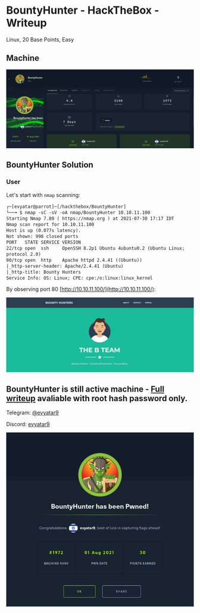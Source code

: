 # BountyHunter - HackTheBox - Writeup
Linux, 20 Base Points, Easy

## Machine

![‏‏BountyHunter.JPG](images/BountyHunter.JPG)
 
 
## BountyHunter Solution


### User

Let's start with ```nmap``` scanning:

```console
┌─[evyatar@parrot]─[/hackthebox/BountyHunter]
└──╼ $ nmap -sC -sV -oA nmap/BountyHunter 10.10.11.100
Starting Nmap 7.80 ( https://nmap.org ) at 2021-07-30 17:17 IDT
Nmap scan report for 10.10.11.100
Host is up (0.077s latency).
Not shown: 998 closed ports
PORT   STATE SERVICE VERSION
22/tcp open  ssh     OpenSSH 8.2p1 Ubuntu 4ubuntu0.2 (Ubuntu Linux; protocol 2.0)
80/tcp open  http    Apache httpd 2.4.41 ((Ubuntu))
|_http-server-header: Apache/2.4.41 (Ubuntu)
|_http-title: Bounty Hunters
Service Info: OS: Linux; CPE: cpe:/o:linux:linux_kernel
```

By observing port 80 [http://10.10.11.100/](http://10.10.11.100/):

![port80.JPG](images/port80.JPG)


## BountyHunter is still active machine - [Full writeup](BountyHunter-Writeup.pdf) avaliable with root hash password only.

Telegram: [@evyatar9](https://t.me/evyatar9)

Discord: [evyatar9](https://discordapp.com/users/812805349815091251)

![pwn.JPG](images/pwn.JPG)
